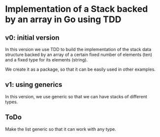# Implementation of a Stack backed by an array in Go using TDD


## v0: initial version

In this version we use TDD to build the implementation of the stack data structure backed by an array of a certain fixed number of elements (ten) and a fixed type for its elements (string).

We create it as a package, so that it can be easily used in other examples.

## v1: using generics

In this version, we use generic so that we can have stacks of different types.

## ToDo

Make the list generic so that it can work with any type.